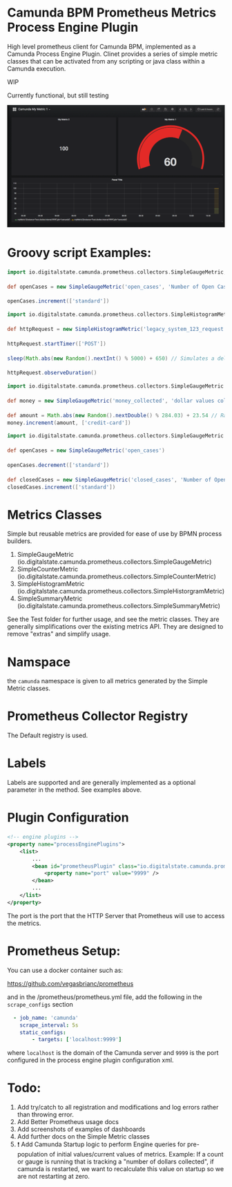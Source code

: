 # Camunda BPM Prometheus Metrics Process Engine Plugin


High level prometheus client for Camunda BPM, implemented as a Camunda Process Engine Plugin.
Clinet provides a series of simple metric classes that can be activated from any scripting or java class within a Camunda execution.


WIP

Currently functional, but still testing


![basic 1](./docs/images/basic1.png)

# Groovy script Examples:

```groovy
import io.digitalstate.camunda.prometheus.collectors.SimpleGaugeMetric;

def openCases = new SimpleGaugeMetric('open_cases', 'Number of Open Cases, labeled by Case Type', ['type'])

openCases.increment(['standard'])
```

```groovy
import io.digitalstate.camunda.prometheus.collectors.SimpleHistogramMetric

def httpRequest = new SimpleHistogramMetric('legacy_system_123_request', 'Connection duration time, labeled by HTTP Method', null, ['method'])

httpRequest.startTimer(['POST'])

sleep(Math.abs(new Random().nextInt() % 5000) + 650) // Simulates a delay

httpRequest.observeDuration()

```

```groovy
import io.digitalstate.camunda.prometheus.collectors.SimpleGaugeMetric

def money = new SimpleGaugeMetric('money_collected', 'dollar values collected, labeled by form of payment', ['payment_form'])

def amount = Math.abs(new Random().nextDouble() % 284.03) + 23.54 // Random dollar value
money.increment(amount, ['credit-card'])
```

```groovy
import io.digitalstate.camunda.prometheus.collectors.SimpleGaugeMetric

def openCases = new SimpleGaugeMetric('open_cases')

openCases.decrement(['standard'])

def closedCases = new SimpleGaugeMetric('closed_cases', 'Number of Open Cases, labeled by Case Type', ['type'])
closedCases.increment(['standard'])
```

# Metrics Classes

Simple but reusable metrics are provided for ease of use by BPMN process builders.

1. SimpleGaugeMetric (io.digitalstate.camunda.prometheus.collectors.SimpleGaugeMetric)
1. SimpleCounterMetric (io.digitalstate.camunda.prometheus.collectors.SimpleCounterMetric)
1. SimpleHistogramMetric (io.digitalstate.camunda.prometheus.collectors.SimpleHistorgramMetric)
1. SimpleSummaryMetric (io.digitalstate.camunda.prometheus.collectors.SimpleSummaryMetric)

See the Test folder for further usage, and see the metric classes.  They are generally simplifications over the existing metrics API.  They are designed to remove "extras" and simplify usage.

# Namspace

the `camunda` namespace is given to all metrics generated by the Simple Metric classes.

# Prometheus Collector Registry

The Default registry is used.

# Labels

Labels are supported and are generally implemented as a optional parameter in the method.  See examples above.


# Plugin Configuration

```xml
<!-- engine plugins -->
<property name="processEnginePlugins">
    <list>
        ...
        <bean id="prometheusPlugin" class="io.digitalstate.camunda.prometheus.PrometheusProcessMetricsProcessEnginePlugin">
            <property name="port" value="9999" />
        </bean>
        ...
    </list>
</property>
```

The port is the port that the HTTP Server that Prometheus will use to access the metrics.


# Prometheus Setup:

You can use a docker container such as:

https://github.com/vegasbrianc/prometheus

and in the /prometheus/prometheus.yml file, add the following in the `scrape_configs` section

```yml
  - job_name: 'camunda'
    scrape_interval: 5s
    static_configs:
        - targets: ['localhost:9999']
```

where `localhost` is the domain of the Camunda server and `9999` is the port configured in the process engine plugin configuration xml.



# Todo:

1. Add try/catch to all registration and modifications and log errors rather than throwing error.
1. Add Better Prometheus usage docs
1. Add screenshots of examples of dashboards
1. Add further docs on the Simple Metric classes
1. :exclamation: Add Camunda Startup logic to perform Engine queries for pre-population of initial values/current values of metrics.  Example: If a count or gauge is running that is tracking a "number of dollars collected", if camunda is restarted, we want to recalculate this value on startup so we are not restarting at zero.